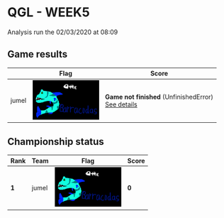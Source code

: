 # QGL - WEEK5

Analysis run the 02/03/2020 at 08:09

## Game results

||Flag|Score|
|--|--|--|
|jumel|<img src="../../flags/jumel.png" width="150" height="" />|**Game not finished** (UnfinishedError)<br>[See details](./pool-0/jumel.log)|
## Championship status

|Rank|Team|Flag|Score|
|--|--|--|--|
|**1**|jumel|<img src="../../flags/jumel.png" width="150" height="" />|**0**|

